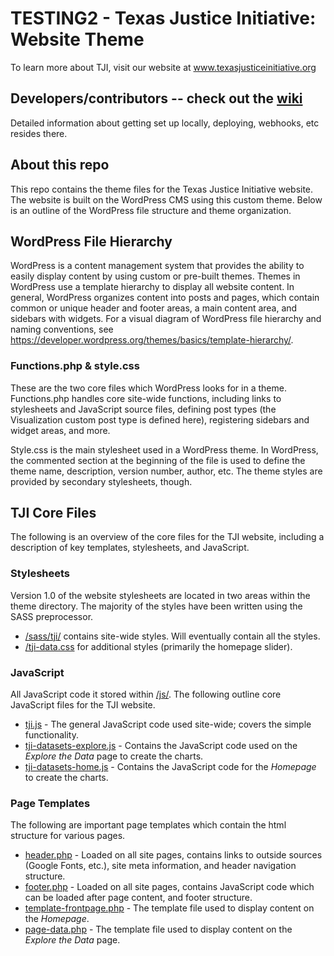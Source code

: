 # TESTING2 - Texas Justice Initiative: Website Theme

To learn more about TJI, visit our website at www.texasjusticeinitiative.org

## Developers/contributors -- check out the [wiki](https://github.com/texas-justice-initiative/website/wiki)

Detailed information about getting set up locally, deploying, webhooks, etc resides there.

## About this repo

This repo contains the theme files for the Texas Justice Initiative website. The website is built on the WordPress CMS using this custom theme. Below is an outline of the WordPress file structure and theme organization.

## WordPress File Hierarchy

WordPress is a content management system that provides the ability to easily display content by using custom or pre-built themes. Themes in WordPress use a template hierarchy to display all website content. In general, WordPress organizes content into posts and pages, which contain common or unique header and footer areas, a main content area, and sidebars with widgets. For a visual diagram of WordPress file hierarchy and naming conventions, see https://developer.wordpress.org/themes/basics/template-hierarchy/.

### Functions.php & style.css

These are the two core files which WordPress looks for in a theme. Functions.php handles core site-wide functions, including links to stylesheets and JavaScript source files, defining post types (the Visualization custom post type is defined here), registering sidebars and widget areas, and more.

Style.css is the main stylesheet used in a WordPress theme. In WordPress, the commented section at the beginning of the file is used to define the theme name, description, version number, author, etc. The theme styles are provided by secondary stylesheets, though.

## TJI Core Files

The following is an overview of the core files for the TJI website, including a description of key templates, stylesheets, and JavaScript. 

### Stylesheets

Version 1.0 of the website stylesheets are located in two areas within the theme directory. The majority of the styles have been written using the SASS preprocessor.

* [/sass/tji/](/sass/tji) contains site-wide styles. Will eventually contain all the styles.
* [/tji-data.css](/tji-data.css) for additional styles (primarily the homepage slider).

### JavaScript

All JavaScript code it stored within [/js/](/js). The following outline core JavaScript files for the TJI website.

* [tji.js](/js/tji.js) - The general JavaScript code used site-wide; covers the simple functionality.
* [tji-datasets-explore.js](/js/tji-datasets-explore.js) - Contains the JavaScript code used on the _Explore the Data_ page to create the charts.
* [tji-datasets-home.js](/js/tji-datasets-home.js) - Contains the JavaScript code for the _Homepage_ to create the charts.

### Page Templates

The following are important page templates which contain the html structure for various pages.

* [header.php](header.php) - Loaded on all site pages, contains links to outside sources (Google Fonts, etc.), site meta information, and header navigation structure.
* [footer.php](footer.php) - Loaded on all site pages, contains JavaScript code which can be loaded after page content, and footer structure. 
* [template-frontpage.php](template-frontpage.php) - The template file used to display content on the _Homepage_.
* [page-data.php](page-data.php) - The template file used to display content on the _Explore the Data_ page.
